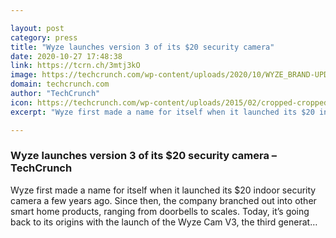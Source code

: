 ```yaml
---

layout: post
category: press
title: "Wyze launches version 3 of its $20 security camera"
date: 2020-10-27 17:48:38
link: https://tcrn.ch/3mtj3kO
image: https://techcrunch.com/wp-content/uploads/2020/10/WYZE_BRAND-UPDATE_09_1_20-127.jpg?w=600
domain: techcrunch.com
author: "TechCrunch"
icon: https://techcrunch.com/wp-content/uploads/2015/02/cropped-cropped-favicon-gradient.png?w=180
excerpt: "Wyze first made a name for itself when it launched its $20 indoor security camera a few years ago. Since then, the company branched out into other smart home products, ranging from doorbells to scales. Today, it’s going back to its origins with the launch of the Wyze Cam V3, the third generat…"

---
```


### Wyze launches version 3 of its $20 security camera – TechCrunch

Wyze first made a name for itself when it launched its $20 indoor security camera a few years ago. Since then, the company branched out into other smart home products, ranging from doorbells to scales. Today, it’s going back to its origins with the launch of the Wyze Cam V3, the third generat…